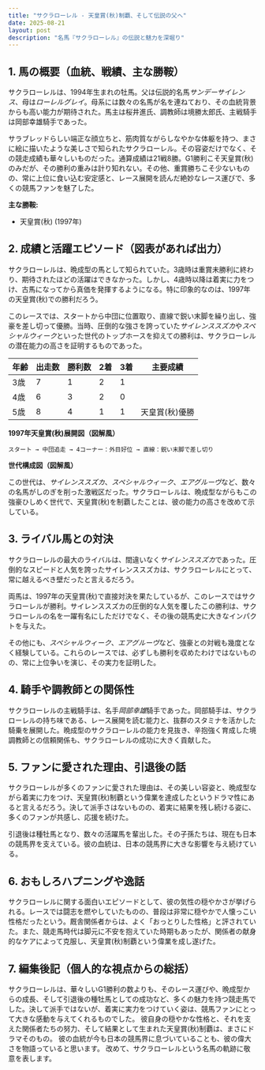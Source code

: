 ```yaml
---
title: "サクラローレル - 天皇賞(秋)制覇、そして伝説の父へ"
date: 2025-08-21
layout: post
description: "名馬『サクラローレル』の伝説と魅力を深堀り"
---
```


## 1. 馬の概要（血統、戦績、主な勝鞍）

サクラローレルは、1994年生まれの牡馬。父は伝説的名馬*サンデーサイレンス*、母は*ローレルグレイ*。母系には数々の名馬が名を連ねており、その血統背景からも高い能力が期待された。馬主は桜井進氏、調教師は境勝太郎氏、主戦騎手は岡部幸雄騎手であった。

サラブレッドらしい端正な顔立ちと、筋肉質ながらしなやかな体躯を持つ、まさに絵に描いたような美しさで知られたサクラローレル。その容姿だけでなく、その競走成績も華々しいものだった。通算成績は21戦8勝。G1勝利こそ天皇賞(秋)のみだが、その勝利の重みは計り知れない。その他、重賞勝ちこそ少ないものの、常に上位に食い込む安定感と、レース展開を読んだ絶妙なレース運びで、多くの競馬ファンを魅了した。

**主な勝鞍:**

* 天皇賞(秋) (1997年)


## 2. 成績と活躍エピソード（図表があれば出力）

サクラローレルは、晩成型の馬として知られていた。3歳時は重賞未勝利に終わり、期待されたほどの活躍はできなかった。しかし、4歳時以降は着実に力をつけ、古馬になってから真価を発揮するようになる。特に印象的なのは、1997年の天皇賞(秋)での勝利だろう。

このレースでは、スタートから中団に位置取り、直線で鋭い末脚を繰り出し、強豪を差し切って優勝。当時、圧倒的な強さを誇っていた*サイレンススズカ*や*スペシャルウィーク*といった世代のトップホースを抑えての勝利は、サクラローレルの潜在能力の高さを証明するものであった。

| 年齢 | 出走数 | 勝利数 | 2着 | 3着 | 主要成績 |
|---|---|---|---|---|---|
| 3歳 | 7 | 1 | 2 | 1 |  |
| 4歳 | 6 | 3 | 2 | 0 |  |
| 5歳 | 8 | 4 | 1 | 1 | 天皇賞(秋)優勝 |


**1997年天皇賞(秋)展開図（図解風）**

```
スタート → 中団追走 → 4コーナー：外目好位 → 直線：鋭い末脚で差し切り
```

**世代構成図（図解風）**

この世代は、*サイレンススズカ*、*スペシャルウィーク*、*エアグルーヴ*など、数々の名馬がしのぎを削った激戦区だった。サクラローレルは、晩成型ながらもこの強豪ひしめく世代で、天皇賞(秋)を制覇したことは、彼の能力の高さを改めて示している。


## 3. ライバル馬との対決

サクラローレルの最大のライバルは、間違いなく*サイレンススズカ*であった。圧倒的なスピードと人気を誇ったサイレンススズカは、サクラローレルにとって、常に越えるべき壁だったと言えるだろう。

両馬は、1997年の天皇賞(秋)で直接対決を果たしているが、このレースではサクラローレルが勝利。サイレンススズカの圧倒的な人気を覆したこの勝利は、サクラローレルの名を一躍有名にしただけでなく、その後の競馬史に大きなインパクトを与えた。

その他にも、*スペシャルウィーク*、*エアグルーヴ*など、強豪との対戦も幾度となく経験している。これらのレースでは、必ずしも勝利を収めたわけではないものの、常に上位争いを演じ、その実力を証明した。


## 4. 騎手や調教師との関係性

サクラローレルの主戦騎手は、名手*岡部幸雄*騎手であった。岡部騎手は、サクラローレルの持ち味である、レース展開を読む能力と、抜群のスタミナを活かした騎乗を展開した。晩成型のサクラローレルの能力を見抜き、辛抱強く育成した境調教師との信頼関係も、サクラローレルの成功に大きく貢献した。


## 5. ファンに愛された理由、引退後の話

サクラローレルが多くのファンに愛された理由は、その美しい容姿と、晩成型ながら着実に力をつけ、天皇賞(秋)制覇という偉業を達成したというドラマ性にあると言えるだろう。決して派手さはないものの、着実に結果を残し続ける姿に、多くのファンが共感し、応援を続けた。

引退後は種牡馬となり、数々の活躍馬を輩出した。その子孫たちは、現在も日本の競馬界を支えている。彼の血統は、日本の競馬界に大きな影響を与え続けている。


## 6. おもしろハプニングや逸話

サクラローレルに関する面白いエピソードとして、彼の気性の穏やかさが挙げられる。レースでは闘志を燃やしていたものの、普段は非常に穏やかで人懐っこい性格だったという。厩舎関係者からは、よく「おっとりした性格」と評されていた。また、競走馬時代は脚元に不安を抱えていた時期もあったが、関係者の献身的なケアによって克服し、天皇賞(秋)制覇という偉業を成し遂げた。


## 7. 編集後記（個人的な視点からの総括）

サクラローレルは、華々しいG1勝利の数よりも、そのレース運びや、晩成型からの成長、そして引退後の種牡馬としての成功など、多くの魅力を持つ競走馬でした。決して派手ではないが、着実に実力をつけていく姿は、競馬ファンにとって大きな感動を与えてくれるものでした。  彼自身の穏やかな性格と、それを支えた関係者たちの努力、そして結果として生まれた天皇賞(秋)制覇は、まさにドラマそのもの。  彼の血統が今も日本の競馬界に息づいていることも、彼の偉大さを物語っていると思います。  改めて、サクラローレルという名馬の軌跡に敬意を表します。

